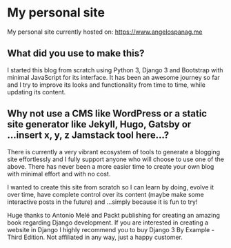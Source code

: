 # My personal site

My personal site currently hosted on: https://www.angelospanag.me

## What did you use to make this?

I started this blog from scratch using Python 3, Django 3 and Bootstrap with minimal JavaScript for its interface. It
has been an awesome journey so far and I try to improve its looks and functionality from time to time, while updating
its content.

## Why not use a CMS like WordPress or a static site generator like Jekyll, Hugo, Gatsby or ...insert x, y, z Jamstack tool here...?

There is currently a very vibrant ecosystem of tools to generate a blogging site effortlessly and I fully support anyone
who will choose to use one of the above. There has never been a more easier time to create your own blog with minimal
effort and with no cost.

I wanted to create this site from scratch so I can learn by doing, evolve it over time, have complete control over its
content (maybe make some interactive posts in the future) and ...simply because it is fun to try!

Huge thanks to Antonio Melé and Packt publishing for creating an amazing book regarding Django development. If you are
interested in creating a website in Django I highly recommend you to buy Django 3 By Example - Third Edition. Not
affiliated in any way, just a happy customer.